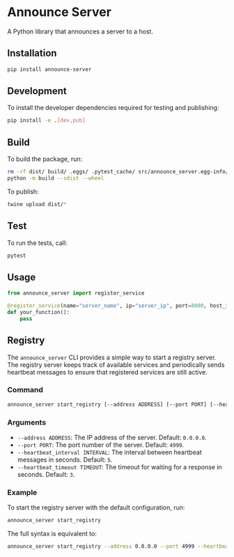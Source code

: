 # Announce Server

A Python library that announces a server to a host.

## Installation

```bash
pip install announce-server
```

## Development

To install the developer dependencies required for testing and publishing:
```bash
pip install -e .[dev,pub]
```

## Build
To build the package, run:

```bash
rm -rf dist/ build/ .eggs/ .pytest_cache/ src/announce_server.egg-info/
python -m build --sdist --wheel
```

To publish:

```bash
twine upload dist/*
```

## Test

To run the tests, call:

```bash
pytest
```

## Usage

```python
from announce_server import register_service

@register_service(name="server_name", ip="server_ip", port=8000, host_ip="host_server_ip", host_port=5000, retry_interval=5)
def your_function():
    pass

```

## Registry

The `announce_server` CLI provides a simple way to start a registry server. The registry server keeps track of available services and periodically sends heartbeat messages to ensure that registered services are still active.

### Command

```bash
announce_server start_registry [--address ADDRESS] [--port PORT] [--heartbeat_interval INTERVAL] [--heartbeat_timeout TIMEOUT]
```

### Arguments

- `--address ADDRESS`: The IP address of the server. Default: `0.0.0.0`.
- `--port PORT`: The port number of the server. Default: `4999`.
- `--heartbeat_interval INTERVAL`: The interval between heartbeat messages in seconds. Default: `5`.
- `--heartbeat_timeout TIMEOUT`: The timeout for waiting for a response in seconds. Default: `3`.

### Example

To start the registry server with the default configuration, run:

```bash
announce_server start_registry
```

The full syntax is equivalent to:

```bash
announce_server start_registry --address 0.0.0.0 --port 4999 --heartbeat_interval 5 --heartbeat_timeout 3
```
